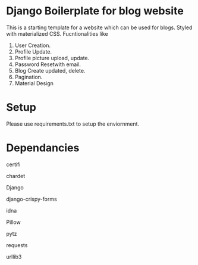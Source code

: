# Django Boilerplate for blog website

This is a starting template for a website which can be used for blogs. Styled with materialized CSS.
Fucntionalities like
1) User Creation.
2) Profile Update.
3) Profile picture upload, update.
4) Password Resetwith email.
5) Blog Create updated, delete.
6) Pagination.
7) Material Design

# Setup
Please use requirements.txt to setup the enviornment.

# Dependancies
certifi

chardet

Django

django-crispy-forms

idna

Pillow

pytz

requests

urllib3
